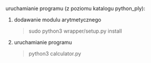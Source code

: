 uruchamianie programu (z poziomu katalogu python_ply):


1. dodawanie modulu arytmetycznego
   > sudo python3 wrapper/setup.py install

2. uruchamianie programu
   > python3 calculator.py
  